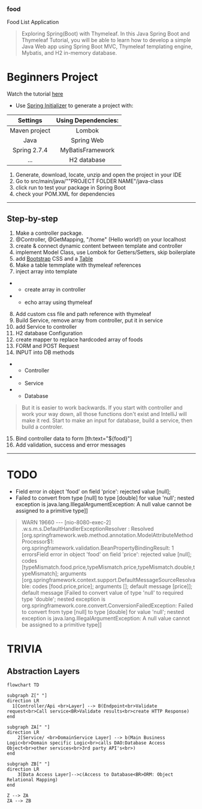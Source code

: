 ### food
 Food List Application

>  Exploring Spring(Boot) with Thymeleaf.
> In this Java Spring Boot and Thymeleaf Tutorial, you will be able to learn how to develop a simple Java Web app using Spring Boot MVC, Thymeleaf templating engine, Mybatis, and H2 in-memory database.

# Beginners Project
Watch the tutorial [here](https://www.youtube.com/watch?v=hoVUmn8ZCOo "Spring Boot Thymeleaf Tutorial for beginners")

* Use [Spring Initializer](https://start.spring.io/) to generate a project with:

|   Settings    | Using Dependencies: |
|:-------------:|:-------------------:|
| Maven project |       Lombok        |
|     Java      |     Spring Web      |
| Spring 2.7.4  |  MyBatisFramework   |
|      ...      |     H2 database     |

1. Generate, download, locate, unzip and open the project in your IDE
2. Go to src/main/java/""PROJECT FOLDER NAME"/java-class
3. click run to test your package in Spring Boot
4. check your POM.XML for dependencies

---
## Step-by-step
1. Make a controller package.
2. @Controller, @GetMapping, "/home" (Hello world!) on your localhost
3. create & connect dynamic content between template and controller
4. implement Model Class, use Lombok for Getters/Setters, skip boilerplate
5. add [Bootstrap](https://getbootstrap.com/ "Bootstrap") CSS and a [Table](https://getbootstrap.com/docs/5.2/content/tables/ "Bootstrap Table")
6. Make a table temmplate with thymeleaf references
7. inject array into template
- - create array in controller
- - echo array using thymeleaf
8. Add custom css file and path reference with thymeleaf
9. Build Service, remove array from controller, put it in service
10. add Service to controller
11. H2 database Configuration
12. create mapper to replace hardcoded array of foods
13. FORM and POST Request
14. INPUT into DB methods
- - Controller
- - Service
- - Database
> But it is easier to work backwards. If you start with controller and work your way down, all those functions don't exist and IntelliJ will make it red.
> Start to make an input for database, build a service, then build a controler.
15. Bind controller data to form [th:text="${food}"]
16. Add validation, success and error messages

---
# TODO
- Field error in object 'food' on field 'price': rejected value [null];
- Failed to convert from type [null] to type [double] for value 'null'; nested exception is java.lang.IllegalArgumentException: A null value cannot be assigned to a primitive type]]
> WARN 19660 --- [nio-8080-exec-2] .w.s.m.s.DefaultHandlerExceptionResolver : Resolved [org.springframework.web.method.annotation.ModelAttributeMethodProcessor$1: org.springframework.validation.BeanPropertyBindingResult: 1 errors<EOL>Field error in object 'food' on field 'price': rejected value [null]; codes [typeMismatch.food.price,typeMismatch.price,typeMismatch.double,typeMismatch]; arguments [org.springframework.context.support.DefaultMessageSourceResolvable: codes [food.price,price]; arguments []; default message [price]]; default message [Failed to convert value of type 'null' to required type 'double'; nested exception is org.springframework.core.convert.ConversionFailedException: Failed to convert from type [null] to type [double] for value 'null'; nested exception is java.lang.IllegalArgumentException: A null value cannot be assigned to a primitive type]]




# TRIVIA
## Abstraction Layers
```mermaid
flowchart TD

subgraph Z[" "]
direction LR
  1[Controller/Api <br>Layer] --> B(Endpoint<br>Validate request<br>Call service<BR>Validate results<br>create HTTP Response)
end

subgraph ZA[" "]
direction LR
    2[Service/ <br>DomainService Layer] --> b(Main Business Logic<br>Domain specific Logic<br>calls DAO:Database Access Object<br>other services<br>3rd party API's<br>)
end

subgraph ZB[" "]
direction LR
    3[Data Access Layer]-->c(Access to Database<BR>ORM: Object Relational Mapping)
end

Z --> ZA
ZA --> ZB

```